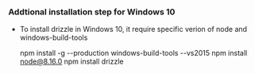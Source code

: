 ### Addtional installation step for Windows 10

- To install drizzle in Windows 10, it require specific verion of node and windows-build-tools

    npm install -g --production windows-build-tools --vs2015
    npm install node@8.16.0
    npm install drizzle
